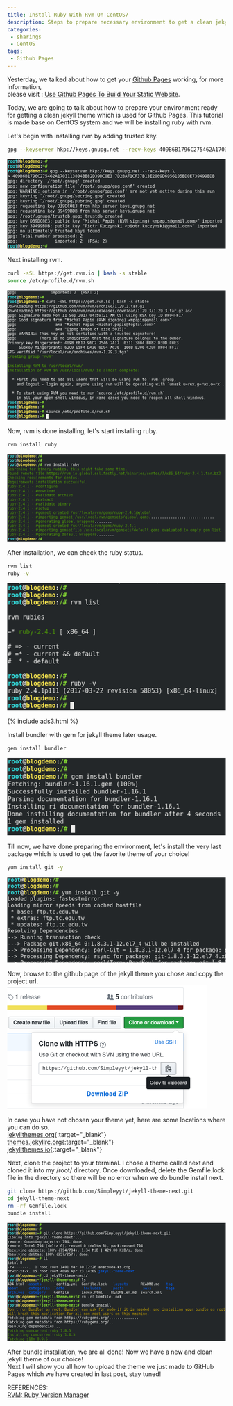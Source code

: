 ```yaml
---
title: Install Ruby With Rvm On CentOS7
description: Steps to prepare necessary environment to get a clean jekyll theme ready for GitHub Pages to use.
categories:
 - sharings
 - CentOS
tags:
 - Github Pages
---
```


Yesterday, we talked about how to get your [Github Pages](https://pages.github.com/) working, for more information, <br>please visit : [Use Github Pages To Build Your Static Website](https://www.bulafish.com/sharings/2018/04/23/use-github-page-to-build-your-static-website/).

Today, we are going to talk about how to prepare your environment ready for getting a clean jekyll theme which is used for Github Pages.  This tutorial is made base on CentOS system and we will be installing ruby with rvm.

Let's begin with installing rvm by adding trusted key.
```bash
gpg --keyserver hkp://keys.gnupg.net --recv-keys 409B6B1796C275462A1703113804BB82D39DC0E3 7D2BAF1CF37B13E2069D6956105BD0E739499BDB
```
![rvm installation](/assets/images/2018042304.png)

Next installing rvm.
```bash
curl -sSL https://get.rvm.io | bash -s stable
source /etc/profile.d/rvm.sh
```
![rvm installation](/assets/images/2018042306.png)

Now, rvm is done installing, let's start installing ruby.
```bash
rvm install ruby
```
![ruby installation](/assets/images/2018042307.png)

After installation, we can check the ruby status.
```bash
rvm list
ruby -v
```
![ruby installation](/assets/images/2018042308.png)

{% include ads3.html %}

Install bundler with gem for jekyll theme later usage.
```bash
gem install bundler
```
![ruby installation](/assets/images/2018042312.png)

Till now, we have done preparing the environment, let's install the very last package which is used to get the favorite theme of your choice!
```bash
yum install git -y
```
![ruby installation](/assets/images/2018042309.png)

Now, browse to the github page of the jekyll theme you chose and copy the project url.
<br>![jekyll theme installation](/assets/images/2018042310.png)

In case you have not chosen your theme yet, here are some locations where you can do so.
<br>[jekyllthemes.org](http://jekyllthemes.org/){:target="_blank"}
<br>[themes.jekyllrc.org](https://themes.jekyllrc.org/){:target="_blank"}
<br>[jekyllthemes.io](https://jekyllthemes.io/){:target="_blank"}

Next, clone the project to your terminal.  I chose a theme called next and cloned it into my /root/ directory.  Once downloaded, delete the Gemfile.lock file in the directory so there will be no error when we do bundle install next.
```bash
git clone https://github.com/Simpleyyt/jekyll-theme-next.git
cd jekyll-theme-next
rm -rf Gemfile.lock
bundle install
```
![jekyll theme installation](/assets/images/2018042313.png)

After bundle installation, we are all done!
Now we have a new and clean jekyll theme of our choice!
<br>Next I will show you all how to upload the theme we just made to GitHub Pages which we have created in last post, stay tuned!

REFERENCES:
<br>[RVM: Ruby Version Manager](https://rvm.io/)
